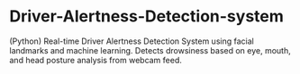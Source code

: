 # Driver-Alertness-Detection-system
 (Python) Real-time Driver Alertness Detection System using facial landmarks and machine learning. Detects drowsiness based on eye, mouth, and head posture analysis from webcam feed.

